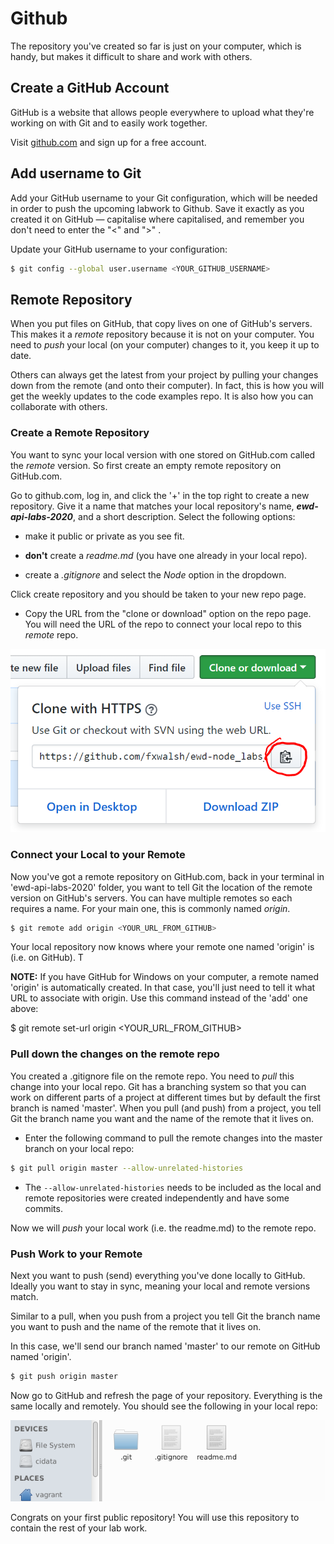# Github

The repository you've created so far is just on your computer, which is handy, but makes it difficult to share and work with others.

## Create a GitHub Account

GitHub is a website that allows people everywhere to upload what they're working on with Git and to easily work together.

Visit [github.com](http://github.com) and sign up for a free account.

## Add username to Git

Add your GitHub username to your Git configuration, which will be needed in order to push the upcoming labwork to Github. Save it exactly as you created it on GitHub — capitalise where capitalised, and remember you don't need to enter the "<" and ">" .

Update your GitHub username to your configuration:

~~~bash
$ git config --global user.username <YOUR_GITHUB_USERNAME>
~~~

## Remote Repository

When you put files on GitHub, that copy lives on one of GitHub's servers. This makes it a *remote* repository because it is not on your computer. You need to *push* your local (on your computer) changes to it, you keep it up to date.

Others can always get the latest from your project by pulling your changes down from the remote (and onto their computer). In fact, this is how you will get the weekly updates to the code examples repo. It is also how you can collaborate with others.

### Create a Remote Repository

You want to sync your local version with one stored on GitHub.com called the *remote* version. So first create an empty remote repository on GitHub.com.

Go to github.com, log in, and click the '+' in the top right to create a new repository.
Give it a name that matches your local repository's name, ***ewd-api-labs-2020***, and a short description.
Select the following options:
- make it public or private as you see fit.

- **don't** create a *readme.md* (you have one already in your local repo).
- create a *.gitignore* and select the *Node* option in the dropdown.

Click create repository and you should be taken to your new repo page. 

- Copy the URL from the "clone or download" option on the repo page.  You will need the URL of the repo to connect your local repo to this *remote* repo.

![Repo URL](./img/repo-url.png)

### Connect your Local to your Remote

Now you've got a remote repository on GitHub.com, back in your terminal in 'ewd-api-labs-2020' folder, you want to tell Git the location of the remote version on GitHub's servers. You can have multiple remotes so each requires a name. For your main one, this is commonly named *origin*.

~~~bash
$ git remote add origin <YOUR_URL_FROM_GITHUB>
~~~

Your local repository now knows where your remote one named 'origin' is (i.e. on GitHub). T

**NOTE:** If you have GitHub for Windows on your computer, a remote named 'origin' is automatically created. In that case, you'll just need to tell it what URL to associate with origin. Use this command instead of the 'add' one above:

$ git remote set-url origin <YOUR_URL_FROM_GITHUB>

### Pull down the changes on the remote repo
You created a .gitignore file on the remote repo. You need to *pull* this change into your local repo. Git has a branching system so that you can work on different parts of a project at different times but by default the first branch is named 'master'. When you pull (and push) from a project, you tell Git the branch name you want and the name of the remote that it lives on.

- Enter the following command to pull the remote changes into the master branch on your local repo:

~~~bash
$ git pull origin master --allow-unrelated-histories
~~~ 

- The ``--allow-unrelated-histories`` needs to be included as the local and remote repositories were created independently and have some commits.

Now we will *push* your local work (i.e. the readme.md) to the remote repo. 

### Push Work to your Remote

Next you want to push (send) everything you've done locally to GitHub. Ideally you want to stay in sync, meaning your local and remote versions match.

Similar to a pull, when you push from a project you tell Git the branch name you want to push and the name of the remote that it lives on.

In this case, we'll send our branch named 'master' to our remote on GitHub named 'origin'.

~~~bash
$ git push origin master
~~~

Now go to GitHub and refresh the page of your repository. Everything is the same locally and remotely. You should see the following in your local repo:

![Empty Local Repo](./img/git_repo_init.png)

Congrats on your first public repository! You will use this repository to contain the rest of your lab work.
